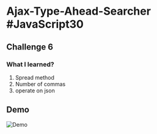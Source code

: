 # Ajax-Type-Ahead-Searcher #JavaScript30

## Challenge 6

### What I learned?

1) Spread method
2) Number of commas
3) operate on json

## Demo

![Demo](https://github.com/witoldmetel/JavaScript-Course/blob/master/Ajax-Type-Ahead-Searcher/Demo.gif "Demo")
